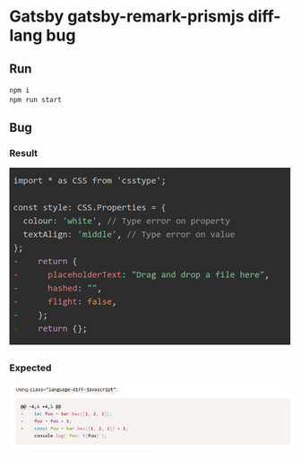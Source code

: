 # Gatsby gatsby-remark-prismjs diff-lang bug

## Run
```sh
npm i
npm run start
```

## Bug

### Result

![actual](./actual.png)


### Expected

![actual](./expected.png)

